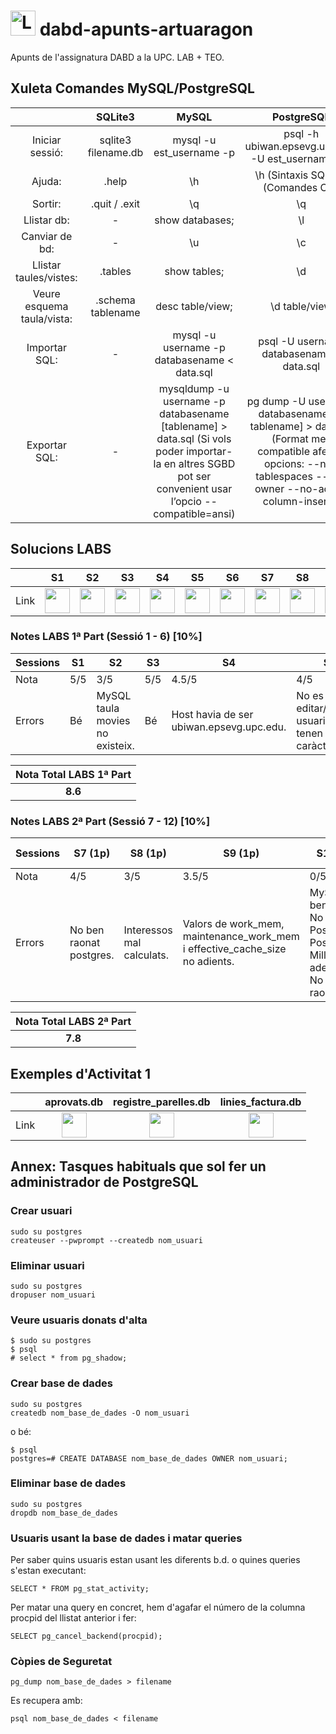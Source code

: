 # <img src="https://github.com/artHub-j/dabd-apunts-artuaragon/assets/92806890/bd0f85c2-26ab-488e-98e3-cce94a095788" alt="Logo_UPC svg" width="40" height="40"> dabd-apunts-artuaragon
Apunts de l'assignatura DABD a la UPC. LAB + TEO.

## Xuleta Comandes MySQL/PostgreSQL

|                            |       SQLite3       |                                                                           MySQL                                                                           |                                                                         PostgreSQL                                                                        |
|:--------------------------:|:-------------------:|:---------------------------------------------------------------------------------------------------------------------------------------------------------:|:---------------------------------------------------------------------------------------------------------------------------------------------------------:|
| Iniciar sessió:            | sqlite3 filename.db | mysql -u est_username -p                                                                                                                                  | psql -h ubiwan.epsevg.upc.edu -U est_username -W                                                                                                          |
| Ajuda:                     | .help               | \h                                                                                                                                                        | \h (Sintaxis SQL) i \? (Comandes CLI)                                                                                                                     |
| Sortir:                    | .quit / .exit       | \q                                                                                                                                                        | \q                                                                                                                                                        |
| Llistar db:                | -                   | show databases;                                                                                                                                           | \l                                                                                                                                                        |
| Canviar de bd:             | -                   | \u                                                                                                                                                        | \c                                                                                                                                                        |
| Llistar taules/vistes:     | .tables             | show tables;                                                                                                                                              | \d                                                                                                                                                        |
| Veure esquema taula/vista: | .schema tablename   | desc table/view;                                                                                                                                          | \d table/view                                                                                                                                             |
| Importar SQL:              | -                   | mysql -u username -p databasename < data.sql                                                                                                              | psql -U username databasename < data.sql                                                                                                                  |
| Exportar SQL:              | -                   | mysqldump -u username -p databasename [tablename] > data.sql (Si vols poder importar-la en altres SGBD pot ser convenient usar l’opcio --compatible=ansi) | pg dump -U username databasename [-t tablename] > data.sql (Format mes compatible afegint opcions: --no-tablespaces --no-owner --no-acl --column-inserts) |

## Solucions LABS

|    |S1|S2|S3|S4|S5|S6|S7|S8|S9|S10|S11|S12|
|----|--|--|--|--|--|--|--|--|--|--|--|--|
|Link|[<img src="https://github.com/artHub-j/dabd-apunts-artuaragon/assets/92806890/771e2532-56fb-4ee6-ae5c-5795eb752acd" width="40" height="40">](https://github.com/artHub-j/dabd-apunts-artuaragon/blob/main/LABS/Sessio%201/s1-apunts.md)|[<img src="https://github.com/artHub-j/dabd-apunts-artuaragon/assets/92806890/771e2532-56fb-4ee6-ae5c-5795eb752acd" width="40" height="40">](https://github.com/artHub-j/dabd-apunts-artuaragon/blob/main/LABS/Sessio%202/s2-apunts.md)|[<img src="https://github.com/artHub-j/dabd-apunts-artuaragon/assets/92806890/771e2532-56fb-4ee6-ae5c-5795eb752acd" width="40" height="40">](https://github.com/artHub-j/dabd-apunts-artuaragon/blob/main/LABS/Sessio%203/s3-apunts.md)|[<img src="https://github.com/artHub-j/dabd-apunts-artuaragon/assets/92806890/771e2532-56fb-4ee6-ae5c-5795eb752acd" width="40" height="40">](https://github.com/artHub-j/dabd-apunts-artuaragon/blob/main/LABS/Sessio%204/s4-apunts.md)|[<img src="https://github.com/artHub-j/dabd-apunts-artuaragon/assets/92806890/771e2532-56fb-4ee6-ae5c-5795eb752acd" width="40" height="40">](https://github.com/artHub-j/dabd-apunts-artuaragon/blob/main/LABS/Sessio%205/s5-apunts.md)|[<img src="https://github.com/artHub-j/dabd-apunts-artuaragon/assets/92806890/771e2532-56fb-4ee6-ae5c-5795eb752acd" width="40" height="40">](https://github.com/artHub-j/dabd-apunts-artuaragon/blob/main/LABS/Sessio%206/s6-apunts.md)|[<img src="https://github.com/artHub-j/dabd-apunts-artuaragon/assets/92806890/771e2532-56fb-4ee6-ae5c-5795eb752acd" width="40" height="40">](https://github.com/artHub-j/dabd-apunts-artuaragon/blob/main/LABS/Sessio%207/s7-apunts.md)|[<img src="https://github.com/artHub-j/dabd-apunts-artuaragon/assets/92806890/771e2532-56fb-4ee6-ae5c-5795eb752acd" width="40" height="40">](https://github.com/artHub-j/dabd-apunts-artuaragon/blob/main/LABS/Sessio%208/s8-apunts.md)|[<img src="https://github.com/artHub-j/dabd-apunts-artuaragon/assets/92806890/771e2532-56fb-4ee6-ae5c-5795eb752acd" width="40" height="40">](https://github.com/artHub-j/dabd-apunts-artuaragon/blob/main/LABS/Sessio%209/s9-apunts.md)|[<img src="https://github.com/artHub-j/dabd-apunts-artuaragon/assets/92806890/771e2532-56fb-4ee6-ae5c-5795eb752acd" width="40" height="40">](https://github.com/artHub-j/dabd-apunts-artuaragon/blob/main/LABS/Sessio%2010/s10-apunts.md)|[<img src="https://github.com/artHub-j/dabd-apunts-artuaragon/assets/92806890/771e2532-56fb-4ee6-ae5c-5795eb752acd" width="40" height="40">](https://github.com/artHub-j/dabd-apunts-artuaragon/blob/main/LABS/Sessio%2011/s11-apunts.md)|[<img src="https://github.com/artHub-j/dabd-apunts-artuaragon/assets/92806890/771e2532-56fb-4ee6-ae5c-5795eb752acd" width="40" height="40">](https://github.com/artHub-j/dabd-apunts-artuaragon/blob/main/LABS/Sessio%2012/s12-apunts.md)|

### Notes LABS 1ª Part (Sessió 1 - 6) [10%]

| Sessions           |S1| S2                               | S3 | S4 | S5 | S6 |
|--------------------|--|----------------------------------|----|----|----|----|
| Nota  |5/5 |3/5                                | 5/5  | 4.5/5  | 4/5  | 5/5  |
| Errors             |Bé|MySQL taula movies no existeix.  | Bé | Host havia de ser ubiwan.epsevg.upc.edu. | No es poden editar/eliminar usuaris que tenen caràcter ".   | Bé |

|Nota Total LABS 1ª Part|
|:---:|
|<b>8.6</b>|

### Notes LABS 2ª Part (Sessió 7 - 12) [10%]

| Sessions           |S7 (1p) |S8 (1p) |S9 (1p) |S10 (1p) |S11 (3p) |S12 (3p) |
|--------------------|--|--|--|---|---|---|
| Nota  | 4/5 | 3/5 | 3.5/5 | 0/5 | 5/5 | 4.5/5 |
| Errors             | No ben raonat postgres. |  Interessos mal calculats. |Valors de work_mem,  maintenance_work_mem i effective_cache_size no adients. |  MySQL No ben raonat, No logs Postgres, PostgreSQL Millora no adequada, No ben raonat | Bé | Contractes no són un map<int, text> |

|Nota Total LABS 2ª Part|
|:---:|
|<b> 7.8 </b>|

## Exemples d'Activitat 1

|    |aprovats.db|registre_parelles.db|linies_factura.db|
|----|:---------:|:------------------:|:---------------:|
|Link|[<img src="https://github.com/artHub-j/dabd-apunts-artuaragon/assets/92806890/771e2532-56fb-4ee6-ae5c-5795eb752acd" width="40" height="40">](https://github.com/artHub-j/dabd-apunts-artuaragon/blob/main/Exemples%20Activitat%201/Activitat1-apunts-aprovats.md)|[<img src="https://github.com/artHub-j/dabd-apunts-artuaragon/assets/92806890/771e2532-56fb-4ee6-ae5c-5795eb752acd" width="40" height="40">](https://github.com/artHub-j/dabd-apunts-artuaragon/blob/main/Exemples%20Activitat%201/Activitat1-apunts-registre_parelles.md)|[<img src="https://github.com/artHub-j/dabd-apunts-artuaragon/assets/92806890/771e2532-56fb-4ee6-ae5c-5795eb752acd" width="40" height="40">](https://github.com/artHub-j/dabd-apunts-artuaragon/blob/main/Exemples%20Activitat%201/Activitat1-apunts-linies_factura.md)|

<!--
## Directory Tree

- <img src="https://github.com/artHub-j/dabd-apunts-artuaragon/assets/92806890/1dc870d5-fb16-43e4-97e9-9b5873051af9" width="15" alt="folder"> dabd-apunts-artuaragon/
  - ├── <img src="https://github.com/artHub-j/dabd-apunts-artuaragon/assets/92806890/1dc870d5-fb16-43e4-97e9-9b5873051af9" width="15" alt="folder"> Exemples Activitat 1/
    - ├── Activitat1-apunts-aprovats.md
    - ├── Activitat1-apunts-linies_factura.md
    - ├── Activitat1-apunts-registre_parelles.md
    - ├── aprovats1.txt
    - ├── aprovats2.txt
    - ├── aprovats3.txt
    - ├── aprovats.db
    - ├── linies_factura.db
    - ├── linies_factura_v1.txt
    - ├── linies_factura_v2.txt
    - ├── registre_parelles.db
    - ├── registre_parelles_v1.txt
    - └── registre_parelles_v2.txt
  - ├── <img src="https://github.com/artHub-j/dabd-apunts-artuaragon/assets/92806890/1dc870d5-fb16-43e4-97e9-9b5873051af9" width="15" alt="folder"> LABS/
    - ├── <img src="https://github.com/artHub-j/dabd-apunts-artuaragon/assets/92806890/1dc870d5-fb16-43e4-97e9-9b5873051af9" width="15" alt="folder"> Sessio 1/
      - ├── <img src="https://github.com/artHub-j/dabd-apunts-artuaragon/assets/92806890/1dc870d5-fb16-43e4-97e9-9b5873051af9" width="15" alt="folder"> 01set_theory/
        - ├── set_theory.db
        - ├── set_theory.sql
        - └── set_theory.txt
      - └── s1-apunts.md
    - ├── <img src="https://github.com/artHub-j/dabd-apunts-artuaragon/assets/92806890/1dc870d5-fb16-43e4-97e9-9b5873051af9" width="15" alt="folder"> Sessio 10/
      - └── s10-apunts.md
      - ├── <img src="https://github.com/artHub-j/dabd-apunts-artuaragon/assets/92806890/1dc870d5-fb16-43e4-97e9-9b5873051af9" width="15" alt="folder"> Sessio 11/
        - ├── <img src="https://github.com/artHub-j/dabd-apunts-artuaragon/assets/92806890/1dc870d5-fb16-43e4-97e9-9b5873051af9" width="15" alt="folder"> 11mongodb/
        - └── users_mongodb.py
      - └── s11-apunts.md
    - ├── <img src="https://github.com/artHub-j/dabd-apunts-artuaragon/assets/92806890/1dc870d5-fb16-43e4-97e9-9b5873051af9" width="15" alt="folder"> Sessio 12/
        - ├── <img src="https://github.com/artHub-j/dabd-apunts-artuaragon/assets/92806890/1dc870d5-fb16-43e4-97e9-9b5873051af9" width="15" alt="folder"> 12firestore/
        - ├── users_firestore.py
        - └── users_firestore_username_identifier.py
      - └── s12-apunts.md
    - ├── <img src="https://github.com/artHub-j/dabd-apunts-artuaragon/assets/92806890/1dc870d5-fb16-43e4-97e9-9b5873051af9" width="15" alt="folder"> Sessio 2/
        - ├── <img src="https://github.com/artHub-j/dabd-apunts-artuaragon/assets/92806890/1dc870d5-fb16-43e4-97e9-9b5873051af9" width="15" alt="folder"> 02accounts/
          - ├── accounts1.db
          - ├── accounts2.db
          - ├── accounts2.txt
          - ├── accounts.sql
          - └── accounts.txt
        - └── s2-apunts.md
    - ├── <img src="https://github.com/artHub-j/dabd-apunts-artuaragon/assets/92806890/1dc870d5-fb16-43e4-97e9-9b5873051af9" width="15" alt="folder"> Sessio 3/
        - ├── <img src="https://github.com/artHub-j/dabd-apunts-artuaragon/assets/92806890/1dc870d5-fb16-43e4-97e9-9b5873051af9" width="15" alt="folder"> 03claus_foranees/
          - └── maqfact_foreign_keys.sql
        - └── s3-apunts.md
    - ├── <img src="https://github.com/artHub-j/dabd-apunts-artuaragon/assets/92806890/1dc870d5-fb16-43e4-97e9-9b5873051af9" width="15" alt="folder"> Sessio 4/
        - ├── <img src="https://github.com/artHub-j/dabd-apunts-artuaragon/assets/92806890/1dc870d5-fb16-43e4-97e9-9b5873051af9" width="15" alt="folder"> 04python_sqlinjection/
          - ├── users_sqlite_inj.py
          - └── users_sqlite_no_inj.py
          - ├── prova.db
      - ├── s4-apunts.md
      - ├── sqlite3
      - ├── users.db
      - ├── users_mysql.py
      - └── users_postgres.py
    - ├── <img src="https://github.com/artHub-j/dabd-apunts-artuaragon/assets/92806890/1dc870d5-fb16-43e4-97e9-9b5873051af9" width="15" alt="folder"> Sessio 5/
        - ├── <img src="https://github.com/artHub-j/dabd-apunts-artuaragon/assets/92806890/1dc870d5-fb16-43e4-97e9-9b5873051af9" width="15" alt="folder"> 05mysql_php/
        - ├── add_users.html
        - ├── add_users.php
      - ├── <img src="https://github.com/artHub-j/dabd-apunts-artuaragon/assets/92806890/1dc870d5-fb16-43e4-97e9-9b5873051af9" width="15" alt="folder"> crud-php-mysql-artuaragon/
        - ├── add_edit.php
        - ├── b_drop.png
        - ├── b_edit.png
        - ├── config.php
        - ├── delete.php
        - └── index.php
      - ├── <img src="https://github.com/artHub-j/dabd-apunts-artuaragon/assets/92806890/1dc870d5-fb16-43e4-97e9-9b5873051af9" width="15" alt="folder"> crud-php-mysql-simple-inicial/
        - ├── add_edit.php
        - ├── b_drop.png
        - ├── b_edit.png
        - ├── config.php
        - └── index.php
        - ├── list_users.html
        - ├── list_users.php
        - ├── users.html
        - └── users.php
      - └── s5-apunts.md
    - ├── <img src="https://github.com/artHub-j/dabd-apunts-artuaragon/assets/92806890/1dc870d5-fb16-43e4-97e9-9b5873051af9" width="15" alt="folder"> Sessio 6/
      - └── s6-apunts.md
    - ├── <img src="https://github.com/artHub-j/dabd-apunts-artuaragon/assets/92806890/1dc870d5-fb16-43e4-97e9-9b5873051af9" width="15" alt="folder"> Sessio 7/
      - ├── <img src="https://github.com/artHub-j/dabd-apunts-artuaragon/assets/92806890/1dc870d5-fb16-43e4-97e9-9b5873051af9" width="15" alt="folder"> 07indexs/
        - ├── bigger.py
        - └── consulta_bigger.py
      - └── s7-apunts.md
    - ├── <img src="https://github.com/artHub-j/dabd-apunts-artuaragon/assets/92806890/1dc870d5-fb16-43e4-97e9-9b5873051af9" width="15" alt="folder"> Sessio 8/
      - ├── <img src="https://github.com/artHub-j/dabd-apunts-artuaragon/assets/92806890/1dc870d5-fb16-43e4-97e9-9b5873051af9" width="15" alt="folder"> 08transactions_triggers/
        - └── transaccions.py
      - └── s8-apunts.md
    - └── <img src="https://github.com/artHub-j/dabd-apunts-artuaragon/assets/92806890/1dc870d5-fb16-43e4-97e9-9b5873051af9" width="15" alt="folder"> Sessio 9/
        - ├── <img src="https://github.com/artHub-j/dabd-apunts-artuaragon/assets/92806890/1dc870d5-fb16-43e4-97e9-9b5873051af9" width="15" alt="folder"> 09postgresql/
        - └── bigger.sql
      - └── s9-apunts.md
  - ├── Practiques (Sessions 1, 2, 3 i 4).pdf
  - ├── README.md
  - └── <img src="https://github.com/artHub-j/dabd-apunts-artuaragon/assets/92806890/1dc870d5-fb16-43e4-97e9-9b5873051af9" width="15" alt="folder"> TEO/
-->

## Annex: Tasques habituals que sol fer un administrador de PostgreSQL

### Crear usuari
```
sudo su postgres
createuser --pwprompt --createdb nom_usuari
```
### Eliminar usuari
```
sudo su postgres
dropuser nom_usuari
```
### Veure usuaris donats d'alta
```
$ sudo su postgres
$ psql
# select * from pg_shadow;
```
### Crear base de dades
```
sudo su postgres
createdb nom_base_de_dades -O nom_usuari
```
o bé:
```
$ psql
postgres=# CREATE DATABASE nom_base_de_dades OWNER nom_usuari;
```
### Eliminar base de dades
```
sudo su postgres
dropdb nom_base_de_dades
```
### Usuaris usant la base de dades i matar queries
Per saber quins usuaris estan usant les diferents b.d. o quines queries s'estan executant:
```
SELECT * FROM pg_stat_activity;
```
Per matar una query en concret, hem d'agafar el número de la columna procpid del llistat anterior i fer:
```
SELECT pg_cancel_backend(procpid);
```
### Còpies de Seguretat
```
pg_dump nom_base_de_dades > filename
```
Es recupera amb:
```
psql nom_base_de_dades < filename
```

